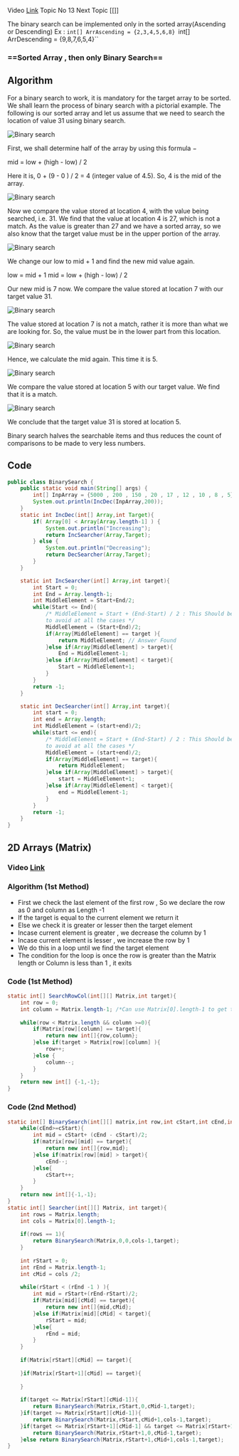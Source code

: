 Video [Link](https://youtu.be/f6UU7V3szVw?si=PSFFgjbJ5F3FDt8N)
Topic No 13
Next Topic [[]]


The binary search can be implemented only in the sorted array(Ascending or Descending)
Ex : 
``int[] ArrAscending = {2,3,4,5,6,8}
``int[] ArrDescending = {9,8,7,6,5,4}``

### ==Sorted Array , then only Binary Search==
## Algorithm 

For a binary search to work, it is mandatory for the target array to be sorted. We shall learn the process of binary search with a pictorial example. The following is our sorted array and let us assume that we need to search the location of value 31 using binary search.

![Binary search](https://www.tutorialspoint.com/data_structures_algorithms/images/binary_search_0.jpg)

First, we shall determine half of the array by using this formula −

mid = low + (high - low) / 2

Here it is, 0 + (9 - 0 ) / 2 = 4 (integer value of 4.5). So, 4 is the mid of the array.

![Binary search](https://www.tutorialspoint.com/data_structures_algorithms/images/binary_search_1.jpg)

Now we compare the value stored at location 4, with the value being searched, i.e. 31. We find that the value at location 4 is 27, which is not a match. As the value is greater than 27 and we have a sorted array, so we also know that the target value must be in the upper portion of the array.

![Binary search](https://www.tutorialspoint.com/data_structures_algorithms/images/binary_search_2.jpg)

We change our low to mid + 1 and find the new mid value again.

low = mid + 1
mid = low + (high - low) / 2

Our new mid is 7 now. We compare the value stored at location 7 with our target value 31.

![Binary search](https://www.tutorialspoint.com/data_structures_algorithms/images/binary_search_3.jpg)

The value stored at location 7 is not a match, rather it is more than what we are looking for. So, the value must be in the lower part from this location.

![Binary search](https://www.tutorialspoint.com/data_structures_algorithms/images/binary_search_4.jpg)

Hence, we calculate the mid again. This time it is 5.

![Binary search](https://www.tutorialspoint.com/data_structures_algorithms/images/binary_search_5.jpg)

We compare the value stored at location 5 with our target value. We find that it is a match.

![Binary search](https://www.tutorialspoint.com/data_structures_algorithms/images/binary_search_6.jpg)

We conclude that the target value 31 is stored at location 5.

Binary search halves the searchable items and thus reduces the count of comparisons to be made to very less numbers.

## Code 

```Java
public class BinarySearch {  
    public static void main(String[] args) {  
        int[] InpArray = {5000 , 200 , 150 , 20 , 17 , 12 , 10 , 8 , 5};  
        System.out.println(IncDec(InpArray,200));  
    }  
    static int IncDec(int[] Array,int Target){  
        if( Array[0] < Array[Array.length-1] ) {  
            System.out.println("Increasing");  
            return IncSearcher(Array,Target);  
        } else {  
            System.out.println("Decreasing");  
            return DecSearcher(Array,Target);  
        }  
    }  
```

``` Java
    static int IncSearcher(int[] Array,int target){  
        int Start = 0;  
        int End = Array.length-1;  
        int MiddleElement = Start+End/2;  
        while(Start <= End){  
            /* MiddleElement = Start + (End-Start) / 2 : This Should be Executed  
            to avoid at all the cases */            
            MiddleElement = (Start+End)/2;  
            if(Array[MiddleElement] == target ){  
                return MiddleElement; // Answer Found  
            }else if(Array[MiddleElement] > target){  
                End = MiddleElement-1;  
            }else if(Array[MiddleElement] < target){  
                Start = MiddleElement+1;  
            }  
        }  
        return -1;  
    }  
```

``` Java
    static int DecSearcher(int[] Array,int target){  
        int start = 0;  
        int end = Array.length;  
        int MiddleElement = (start+end)/2;  
        while(start <= end){  
            /* MiddleElement = Start + (End-Start) / 2 : This Should be Executed  
            to avoid at all the cases */           
            MiddleElement = (start+end)/2;  
            if(Array[MiddleElement] == target){  
                return MiddleElement;  
            }else if(Array[MiddleElement] > target){  
                start = MiddleElement+1;  
            }else if(Array[MiddleElement] < target){  
                end = MiddleElement-1;  
            }  
        }  
        return -1;  
    }  
}
```


## 2D Arrays (Matrix)

### Video [Link](https://youtu.be/enI_KyGLYPo?si=RSLGaFpdOrtq8nR8)

### Algorithm (1st Method)
- First we check the last element of the first row , So we declare the row as 0 and column as Length -1 
- If the target is equal to the current element we return it
- Else we check it is greater or lesser then the target element
- Incase current element is greater , we decrease the column by 1
- Incase current element is lesser , we increase the row by 1
- We do this in a loop until we find the target element 
- The condition for the loop is once the row is greater than the Matrix length or Column is less than 1 , it exits
### Code (1st Method)
```Java
static int[] SearchRowCol(int[][] Matrix,int target){  
    int row = 0;  
    int column = Matrix.length-1; /*Can use Matrix[0].length-1 to get the Column size*/
    
    while(row < Matrix.length && column >=0){  
        if(Matrix[row][column] == target){  
            return new int[]{row,column};  
        }else if(target > Matrix[row][column] ){  
            row++;  
        }else {  
            column--;  
        }  
    }  
    return new int[] {-1,-1};  
}
```

###  Code (2nd Method)
```Java
static int[] BinarySearch(int[][] matrix,int row,int cStart,int cEnd,int target){  
    while(cEnd>=cStart){  
        int mid = cStart+ (cEnd - cStart)/2;  
        if(matrix[row][mid] == target){  
            return new int[]{row,mid};  
        }else if(matrix[row][mid] > target){  
            cEnd--;  
        }else{  
            cStart++;  
        }  
    }  
    return new int[]{-1,-1};  
}  
static int[] Searcher(int[][] Matrix, int target){  
    int rows = Matrix.length;  
    int cols = Matrix[0].length-1;  
  
    if(rows == 1){  
        return BinarySearch(Matrix,0,0,cols-1,target);  
    }  
  
    int rStart = 0;  
    int rEnd = Matrix.length-1;  
    int cMid = cols /2;  
  
    while(rStart < (rEnd -1 ) ){  
        int mid = rStart+(rEnd-rStart)/2;  
        if(Matrix[mid][cMid] == target){  
            return new int[]{mid,cMid};  
        }else if(Matrix[mid][cMid] < target){  
            rStart = mid;  
        }else{  
            rEnd = mid;  
        }  
    }  
  
    if(Matrix[rStart][cMid] == target){  
  
    }if(Matrix[rStart+1][cMid] == target){  
  
    }  
  
    if(target <= Matrix[rStart][cMid-1]){  
        return BinarySearch(Matrix,rStart,0,cMid-1,target);  
    }if(target >= Matrix[rStart][cMid-1]){  
        return BinarySearch(Matrix,rStart,cMid+1,cols-1,target);  
    }if(target <= Matrix[rStart+1][cMid-1] && target <= Matrix[rStart+1][cols-1]){  
        return BinarySearch(Matrix,rStart+1,0,cMid-1,target);  
    }else return BinarySearch(Matrix,rStart+1,cMid+1,cols-1,target);  
}
```

